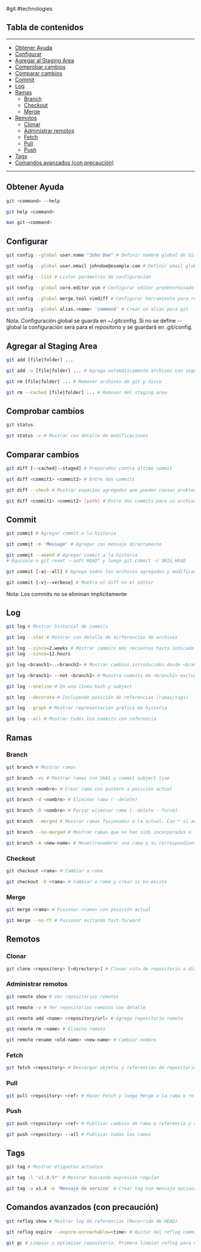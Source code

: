 #git #technologies

## Tabla de contenidos
---
- [Obtener Ayuda](#obtener-ayuda)
- [Configurar](#configurar)
- [Agregar al Staging Area](#agregar-al-staging-area)
- [Comprobar cambios](#comprobar-cambios)
- [Comparar cambios](#comparar-cambios)
- [Commit](#commit)
- [Log](#log)
- [Ramas](#ramas)
  - [Branch](#branch)
  - [Checkout](#checkout)
  - [Merge](#merge)
- [Remotos](#remotos)
  - [Clonar](#clonar)
  - [Administrar remotos](#administrar-remotos)
  - [Fetch](#fetch)
  - [Pull](#pull)
  - [Push](#push)
- [Tags](#tags)
- [Comandos avanzados (con precaución)](#comandos-avanzados-con-precauci%C3%B3n)

---

## Obtener Ayuda
```sh
git <command> --help
```
```sh
git help <command>
```
```sh
man git-<command>
```

## Configurar
```sh
git config --global user.name "John Doe" # Definir nombre global de Git
```
```sh
git config --global user.email johndoe@example.com # Definir email global de Git
```
```sh
git config --list # Listar parámetros de configuración
```
```sh
git config --global core.editor vim # Configurar editor predeterminado
```
```sh
git config --global merge.tool vimdiff # Configurar herramienta para resolver conflictos
```
```sh
git config --global alias.<name> 'command' # Crear un alias para git
```

Nota: Configuración global se guarda en ~/.gitconfig. Si no se define --global la configuración será para el repositorio y se guardará en .git/config.

## Agregar al Staging Area
```sh
git add [file|folder] ...
```
```sh
git add -u [file|folder] ... # Agrega automáticamente archivos con seguimiento
```
```sh
git rm [file|folder] ... # Remover archivos de git y disco
```
```sh
git rm --cached [file|folder] ... # Remover del staging area
```

## Comprobar cambios
```sh
git status
```
```sh
git status -v # Mostrar con detalle de modificaciones
```

## Comparar cambios
```sh
git diff [--cached|--staged] # Preparados contra último commit
```
```sh
git diff <commit1> <commit2> # Entre dos commits
```
```sh
git diff --check # Mostrar espacios agregados que pueden causar problemas. Se recomienda excluir espacios redundantes en líneas.
```
```sh
git diff <commit1> <commit2> [path] # Entre dos commits para un archivo o folder
```

## Commit
```sh
git commit # Agregar commit a la historia
```
```sh
git commit -m 'Message' # Agregar con mensaje directamente
```
```sh
git commit --amend # Agregar commit a la historia
# Equivale a git reset --soft HEAD^ y luego git commit -c ORIG_HEAD
```
```sh
git commit [-a|--all] # Agrega todos los archivos agregados y modificados y luego confirma
```
```sh
git commit [-v|--verbose] # Muetra el diff en el editor
```

Nota: Los commits no se eliminan implícitamente

## Log
```sh
git log # Mostrar historial de commits
```
```sh
git log --stat # Mostrar con detalle de dirferencias de archivos
```
```sh
git log --since=2.weeks # Mostrar commits más recientes hasta indicado
git log --since=12.hours
```
```sh
git log <branch1>..<branch2> # Mostrar cambios introducidos desde <branch1> a <branch2>
```
```sh
git log <branch1> --not <branch2> # Muestra commits de <branch1> excluyendo los que pertenecen a <branch2>
```
```sh
git log --oneline # En una línea hash y subject
```
```sh
git log --decorate # Incluyendo posición de referencias (ramas/tags)
```
```sh
git log --graph # Mostrar representación gráfica de historia
```
```sh
git log --all # Mostrar todos los commits con referencia
```

## Ramas
### Branch
```sh
git branch # Mostrar ramas
```
```sh
git branch -vv # Mostrar ramas con SHA1 y commit subject line
```
```sh
git branch <nombre> # Crear rama con puntero a posición actual
```
```sh
git branch -d <nombre> # Eliminar rama (--delete)
```
```sh
git branch -D <nombre> # Forzar eliminar rama (--delete --force)
```
```sh
git branch --merged # Mostrar ramas fusionadas a la actual. Con * si aún no se incorporan últimos cambios
```
```sh
git branch --no-merged # Mostrar ramas que no han sido incorporadas a la actual
```
```sh
git branch -m <new-name> # Mover/renombrar una rama y su correspondiente reflog
```

### Checkout
```sh
git checkout <rama> # Cambiar a rama
```
```sh
git checkout -b <rama> # Cambiar a rama y crear si no existe
```
### Merge
```sh
git merge <rama> # Fusionar <rama> con posición actual
```
```sh
git merge --no-ff # Fusionar evitando fast-forward
```

## Remotos

### Clonar
```sh
git clone <repository> [<directory>] # Clonar ruta de repositorio a directorio si se define, sino usa nombre del repositorio
```

### Administrar remotos
```sh
git remote show # Ver repositorios remotos
```
```sh
git remote -v # Ver repositorios remotos con detalle
```
```sh
git remote add <name> <repository/url> # Agrega repositorio remoto
```
```sh
git remote rm <name> # Elimina remoto
```
```sh
git remote rename <old-name> <new-name> # Cambiar nombre
```


### Fetch
```sh
git fetch <repository> # Descargar objetos y referencias de repositorio remoto
```

### Pull
```sh
git pull <repository> <ref> # Hacer Fetch y luego Merge a la rama o referencia remota
```

### Push
```sh
git push <repository> <ref> # Publicar cambios de rama o referencia y objetos asociados
```
```sh
git push <repository> --all # Publicar todas las ramas
```

## Tags
```sh
git tag # Mostrar etiquetas actuales
```
```sh
git tag -l 'v1.8.5*' # Mostrar buscando expresión regular
```
```sh
git tag -a v1.4 -m 'Mensaje de version' # Crear tag con mensaje opcional
```

## Comandos avanzados (con precaución)
```sh
git reflog show # Mostrar log de referencias (Recorrido de HEAD)
```
```sh
git reflog expire --expire-unreachable=<time> # Quitar del reflog commits no referenciados por ramas ni reflog. Predeterminado 30 días, --expire-unreachable=all expira de todos los tiempos.
```
```sh
git gc # Limpiar y optimizar repositorio. Primero limpiar reflog para eliminar commits no referenciados.
```
